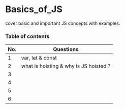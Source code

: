 # Basics_of_JS
cover basic and important JS concepts with examples.

### Table of contents 

| No.   |  Questions                                                                                         |
| ----- |----------------------------------------------------------------------------------------------------|
| 1     |  var, let & const                                                                                  |  
| 2     |  what is hoisting & why is JS hoisted ?                                                            |  
| 3     |                                                                                                    |  
| 4     |                                                                                                    |  
| 5     |                                                                                                    |  
| 6     |                                                                                                    |  

